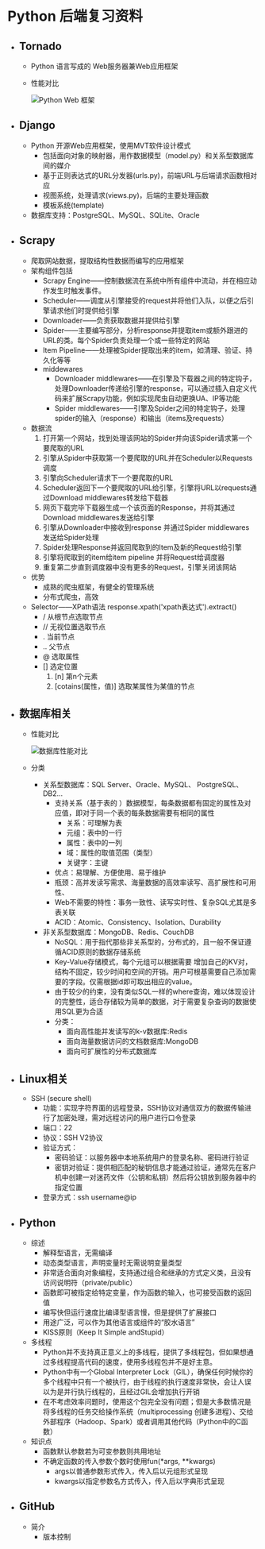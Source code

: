 # Python 后端复习资料

- ## Tornado

  - Python 语言写成的 Web服务器兼Web应用框架

  - 性能对比

    ![Python Web 框架](https://github.com/Thomstrong/review-for-job/blob/master/python%20Web%E6%A1%86%E6%9E%B6%E6%80%A7%E8%83%BD%E5%AF%B9%E6%AF%94.png)

- ## Django

  - Python 开源Web应用框架，使用MVT软件设计模式
    - 包括面向对象的映射器，用作数据模型（model.py）和关系型数据库间的媒介
    - 基于正则表达式的URL分发器(urls.py)，前端URL与后端请求函数相对应
    - 视图系统，处理请求(views.py)，后端的主要处理函数
    - 模板系统(template)
  - 数据库支持：PostgreSQL、MySQL、SQLite、Oracle

- ## Scrapy

  - 爬取网站数据，提取结构性数据而编写的应用框架
  - 架构组件包括
    - Scrapy Engine——控制数据流在系统中所有组件中流动，并在相应动作发生时触发事件。
    - Scheduler——调度从引擎接受的request并将他们入队，以便之后引擎请求他们时提供给引擎
    - Downloader——负责获取数据并提供给引擎
    - Spider——主要编写部分，分析response并提取item或额外跟进的URL的类。每个Spider负责处理一个或一些特定的网站
    - Item Pipeline——处理被Spider提取出来的item，如清理、验证、持久化等等
    - middewares
      - Downloader middlewares——在引擎及下载器之间的特定钩子，处理Downloader传递给引擎的response，可以通过插入自定义代码来扩展Scrapy功能，例如实现爬虫自动更换UA、IP等功能
      - Spider middlewares——引擎及Spider之间的特定钩子，处理spider的输入（response）和输出（items及requests）
  - 数据流
    1. 打开第一个网站，找到处理该网站的Spider并向该Spider请求第一个要爬取的URL
    2. 引擎从Spider中获取第一个要爬取的URL并在Scheduler以Requests调度
    3. 引擎向Scheduler请求下一个要爬取的URL
    4. Scheduler返回下一个要爬取的URL给引擎，引擎将URL以requests通过Download middlewares转发给下载器
    5. 网页下载完毕下载器生成一个该页面的Response，并将其通过Download middlewares发送给引擎
    6. 引擎从Downloader中接收到response 并通过Spider middlewares 发送给Spider处理
    7. Spider处理Response并返回爬取到的Item及新的Request给引擎
    8. 引擎将爬取到的item给item pipeline 并将Request给调度器
    9. 重复第二步直到调度器中没有更多的Request，引擎关闭该网站
  - 优势
    - 成熟的爬虫框架，有健全的管理系统
    - 分布式爬虫，高效
  - Selector——XPath语法 response.xpath('xpath表达式').extract()
    - / 从根节点选取节点
    - // 无视位置选取节点
    - . 当前节点
    - .. 父节点
    - @ 选取属性
    - [] 选定位置
      1. [n] 第n个元素
      2. [cotains(属性，值)] 选取某属性为某值的节点

- ## 数据库相关

  - 性能对比

    ![数据库性能对比](https://github.com/Thomstrong/review-for-job/blob/master/%E6%95%B0%E6%8D%AE%E5%BA%93%E6%80%A7%E8%83%BD%E5%AF%B9%E6%AF%94.jpg)

  - 分类

    - 关系型数据库：SQL Server、Oracle、MySQL、 PostgreSQL、DB2...
      - 支持关系（基于表的 ）数据模型，每条数据都有固定的属性及对应值，即对于同一个表的每条数据需要有相同的属性
        - 关系：可理解为表
        - 元组：表中的一行
        - 属性：表中的一列
        - 域：属性的取值范围（类型）
        - 关键字：主键
      - 优点：易理解、方便使用、易于维护
      - 瓶颈：高并发读写需求、海量数据的高效率读写、高扩展性和可用性、
      - Web不需要的特性：事务一致性、读写实时性、复杂SQL尤其是多表关联
      - ACID：Atomic、Consistency、Isolation、Durability
    - 非关系型数据库：MongoDB、Redis、CouchDB
      - NoSQL：用于指代那些非关系型的，分布式的，且一般不保证遵循ACID原则的数据存储系统
      - Key-Value存储模式，每个元组可以根据需要 增加自己的KV对，结构不固定，较少时间和空间的开销。用户可根基需要自己添加需要的字段。仅需根据id即可取出相应的value。
      - 由于较少的约束，没有类似SQL一样的where查询，难以体现设计的完整性，适合存储较为简单的数据，对于需要复杂查询的数据使用SQL更为合适
      - 分类：
        - 面向高性能并发读写的k-v数据库:Redis
        - 面向海量数据访问的文档数据库:MongoDB
        - 面向可扩展性的分布式数据库

- ## Linux相关

  - SSH (secure shell)
    - 功能：实现字符界面的远程登录，SSH协议对通信双方的数据传输进行了加密处理，需对远程访问的用户进行口令登录
    - 端口：22
    - 协议：SSH V2协议
    - 验证方式：
      - 密码验证：以服务器中本地系统用户的登录名称、密码进行验证
      - 密钥对验证：提供相匹配的秘钥信息才能通过验证，通常先在客户机中创建一对迷药文件（公钥和私钥）然后将公钥放到服务器中的指定位置
    - 登录方式：ssh username@ip

- ## Python

  - 综述
    - 解释型语言，无需编译
    - 动态类型语言，声明变量时无需说明变量类型
    - 非常适合面向对象编程，支持通过组合和继承的方式定义类，且没有访问说明符（private/public）
    - 函数即可被指定给特定变量，作为函数的输入，也可接受函数的返回值
    - 编写快但运行速度比编译型语言慢，但是提供了扩展接口
    - 用途广泛，可以作为其他语言或组件的“胶水语言”
    - KISS原则（Keep It Simple andStupid）
  - 多线程
    - Python并不支持真正意义上的多线程，提供了多线程包，但如果想通过多线程提高代码的速度，使用多线程包并不是好主意。
    - Python中有一个Global Interpreter Lock（GIL），确保任何时候你的多个线程中只有一个被执行，由于线程的执行速度非常快，会让人误以为是并行执行线程的，且经过GIL会增加执行开销
    - 在不考虑效率问题时，使用这个包完全没有问题；但是大多数情况是将多线程的任务交给操作系统（multiprocessing 创建多进程）、交给外部程序（Hadoop、Spark）或者调用其他代码（Python中的C函数）
  - 知识点
    - 函数默认参数若为可变参数则共用地址
    - 不确定函数的传入参数个数时使用fun(*args, **kwargs)
      - args以普通参数形式传入，传入后以元组形式呈现
      - kwargs以指定参数名方式传入，传入后以字典形式呈现

- ## GitHub

  - 简介
    - 版本控制


